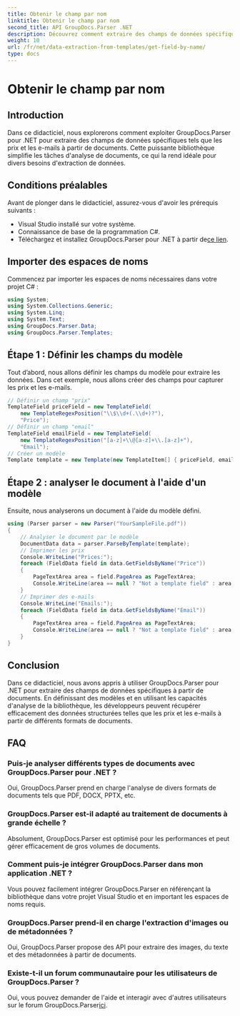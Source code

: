 ```yaml
---
title: Obtenir le champ par nom
linktitle: Obtenir le champ par nom
second_title: API GroupDocs.Parser .NET
description: Découvrez comment extraire des champs de données spécifiques de documents à l'aide de GroupDocs.Parser pour .NET. Guide étape par étape avec des exemples de code.
weight: 10
url: /fr/net/data-extraction-from-templates/get-field-by-name/
type: docs
---
```

# Obtenir le champ par nom

## Introduction
Dans ce didacticiel, nous explorerons comment exploiter GroupDocs.Parser pour .NET pour extraire des champs de données spécifiques tels que les prix et les e-mails à partir de documents. Cette puissante bibliothèque simplifie les tâches d'analyse de documents, ce qui la rend idéale pour divers besoins d'extraction de données.
## Conditions préalables
Avant de plonger dans le didacticiel, assurez-vous d'avoir les prérequis suivants :
- Visual Studio installé sur votre système.
- Connaissance de base de la programmation C#.
-  Téléchargez et installez GroupDocs.Parser pour .NET à partir de[ce lien](https://releases.groupdocs.com/parser/net/).

## Importer des espaces de noms
Commencez par importer les espaces de noms nécessaires dans votre projet C# :
```csharp
using System;
using System.Collections.Generic;
using System.Linq;
using System.Text;
using GroupDocs.Parser.Data;
using GroupDocs.Parser.Templates;
```
## Étape 1 : Définir les champs du modèle
Tout d’abord, nous allons définir les champs du modèle pour extraire les données. Dans cet exemple, nous allons créer des champs pour capturer les prix et les e-mails.
```csharp
// Définir un champ "prix"
TemplateField priceField = new TemplateField(
    new TemplateRegexPosition("\\$\\d+(.\\d+)?"),
    "Price");
// Définir un champ "email"
TemplateField emailField = new TemplateField(
    new TemplateRegexPosition("[a-z]+\\@[a-z]+\\.[a-z]+"),
    "Email");
// Créer un modèle
Template template = new Template(new TemplateItem[] { priceField, emailField });
```
## Étape 2 : analyser le document à l'aide d'un modèle
Ensuite, nous analyserons un document à l'aide du modèle défini.
```csharp
using (Parser parser = new Parser("YourSampleFile.pdf"))
{
    // Analyser le document par le modèle
    DocumentData data = parser.ParseByTemplate(template);
    // Imprimer les prix
    Console.WriteLine("Prices:");
    foreach (FieldData field in data.GetFieldsByName("Price"))
    {
        PageTextArea area = field.PageArea as PageTextArea;
        Console.WriteLine(area == null ? "Not a template field" : area.Text);
    }
    // Imprimer des e-mails
    Console.WriteLine("Emails:");
    foreach (FieldData field in data.GetFieldsByName("Email"))
    {
        PageTextArea area = field.PageArea as PageTextArea;
        Console.WriteLine(area == null ? "Not a template field" : area.Text);
    }
}
```

## Conclusion
Dans ce didacticiel, nous avons appris à utiliser GroupDocs.Parser pour .NET pour extraire des champs de données spécifiques à partir de documents. En définissant des modèles et en utilisant les capacités d'analyse de la bibliothèque, les développeurs peuvent récupérer efficacement des données structurées telles que les prix et les e-mails à partir de différents formats de documents.

## FAQ
### Puis-je analyser différents types de documents avec GroupDocs.Parser pour .NET ?
Oui, GroupDocs.Parser prend en charge l'analyse de divers formats de documents tels que PDF, DOCX, PPTX, etc.
### GroupDocs.Parser est-il adapté au traitement de documents à grande échelle ?
Absolument, GroupDocs.Parser est optimisé pour les performances et peut gérer efficacement de gros volumes de documents.
### Comment puis-je intégrer GroupDocs.Parser dans mon application .NET ?
Vous pouvez facilement intégrer GroupDocs.Parser en référençant la bibliothèque dans votre projet Visual Studio et en important les espaces de noms requis.
### GroupDocs.Parser prend-il en charge l'extraction d'images ou de métadonnées ?
Oui, GroupDocs.Parser propose des API pour extraire des images, du texte et des métadonnées à partir de documents.
### Existe-t-il un forum communautaire pour les utilisateurs de GroupDocs.Parser ?
 Oui, vous pouvez demander de l'aide et interagir avec d'autres utilisateurs sur le forum GroupDocs.Parser[ici](https://forum.groupdocs.com/c/parser/17).